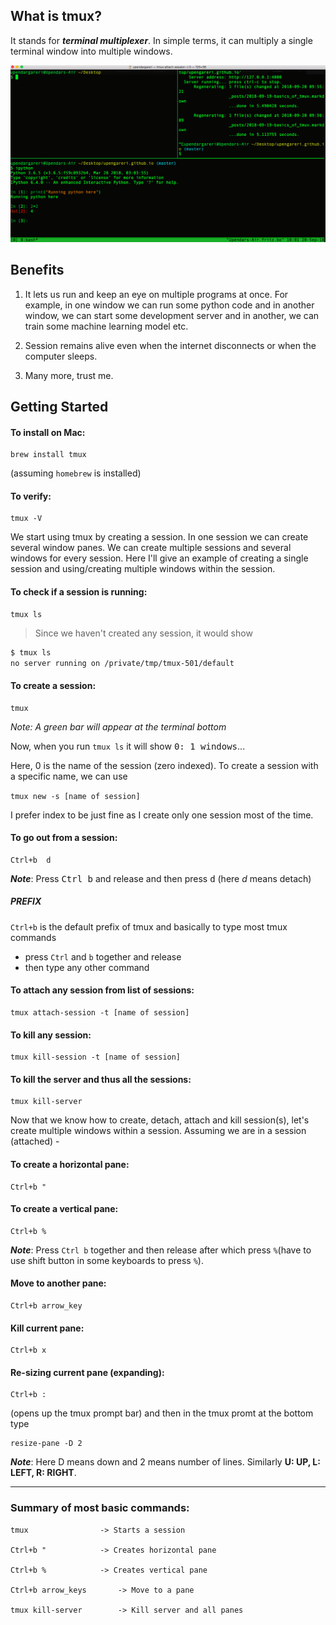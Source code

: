 
## What is tmux?
It stands for ***terminal multiplexer***. In simple terms, it can multiply a single terminal window into multiple windows.

![tmux start](../images/tmux_start.png)

## Benefits
1. It lets us run and keep an eye on multiple programs at once. For example, in one window we can run some python code and in another window, we can start some development server and in another, we can train some machine learning model etc.

2. Session remains alive even when the internet disconnects or when the computer sleeps.
3. Many more, trust me.

## Getting Started

#### To install on Mac:

	brew install tmux

(assuming `homebrew` is installed)

#### To verify:

	tmux -V

We start using tmux by creating a session. In one session we can create several window panes. We can create multiple sessions and several windows for every session. Here I'll give an example of creating a single session and using/creating multiple windows within the session.

#### To check if a session is running:
	tmux ls

> Since we haven't created any session, it would show
```bash
$ tmux ls
no server running on /private/tmp/tmux-501/default
```

#### To create a session:
	tmux

*Note: A green bar will appear at the terminal bottom*

Now, when you run 	`tmux ls` 	it will show 	<kbd>0: 1 windows</kbd>...

Here, 0 is the name of the session (zero indexed). To create a session with a specific name, we can use

`tmux new -s [name of session]`

I prefer index to be just fine as I create only one session most of the time.

#### To go out from a session:
	Ctrl+b  d

***Note***: Press <kbd>Ctrl b</kbd> and release and then press <kbd>d</kbd>
(here *d* means detach)

##### PREFIX
`Ctrl+b` is the default prefix of tmux and basically to type most tmux commands
* press `Ctrl` and `b` together and release 
* then type any other command

#### To attach any session from list of sessions:
	tmux attach-session -t [name of session]

#### To kill any session:
	tmux kill-session -t [name of session]

#### To kill the server and thus all the sessions:
	tmux kill-server

Now that we know how to create, detach, attach and kill session(s), let's create multiple windows within a session.
Assuming we are in a session (attached) - 

#### To create a horizontal pane:
	Ctrl+b "

#### To create a vertical pane:
	Ctrl+b %

***Note***: Press `Ctrl b` together and then release after which press `%`(have to use shift button in some keyboards to press `%`).

#### Move to another pane:
	Ctrl+b arrow_key

#### Kill current pane:
	Ctrl+b x

#### Re-sizing current pane (expanding):
	Ctrl+b :

(opens up the tmux prompt bar) and then in the tmux promt at the bottom type

	resize-pane -D 2

***Note***: Here D means down and 2 means number of lines. Similarly **U: UP, L: LEFT, R: RIGHT**. 

---

### Summary of most basic commands:
```
tmux 				-> Starts a session

Ctrl+b "			-> Creates horizontal pane

Ctrl+b %			-> Creates vertical pane

Ctrl+b arrow_keys		-> Move to a pane

tmux kill-server		-> Kill server and all panes
```




